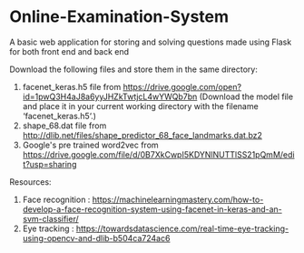 # Online-Examination-System
A basic web application for storing and solving questions made using Flask for both front end and back end

Download the following files and store them in the same directory:
1. facenet_keras.h5 file from https://drive.google.com/open?id=1pwQ3H4aJ8a6yyJHZkTwtjcL4wYWQb7bn 
(Download the model file and place it in your current working directory with the filename ‘facenet_keras.h5‘.)
2. shape_68.dat file from http://dlib.net/files/shape_predictor_68_face_landmarks.dat.bz2
3. Google's pre trained word2vec from https://drive.google.com/file/d/0B7XkCwpI5KDYNlNUTTlSS21pQmM/edit?usp=sharing

Resources: 
1. Face recognition : https://machinelearningmastery.com/how-to-develop-a-face-recognition-system-using-facenet-in-keras-and-an-svm-classifier/
2. Eye tracking : https://towardsdatascience.com/real-time-eye-tracking-using-opencv-and-dlib-b504ca724ac6
